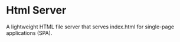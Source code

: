 # Html Server
A lightweight HTML file server that serves index.html for single-page applications (SPA).
